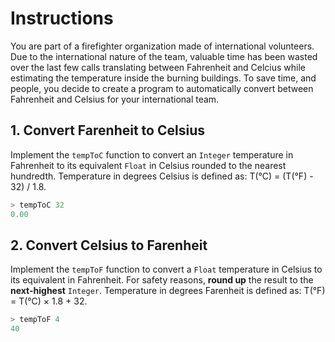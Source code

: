 # Instructions

You are part of a firefighter organization made of international volunteers.
Due to the international nature of the team, valuable time has been wasted over the last few calls translating between Fahrenheit and Celcius while estimating the temperature inside the burning buildings.
To save time, and people, you decide to create a program to automatically convert between Fahrenheit and Celsius for your international team.

## 1. Convert Farenheit to Celsius

Implement the `tempToC` function to convert an `Integer` temperature in Fahrenheit to its equivalent `Float` in Celsius rounded to the nearest hundredth.
Temperature in degrees Celsius is defined as: T(°C) = (T(°F) - 32) / 1.8.

```haskell
> tempToC 32
0.00
```

## 2. Convert Celsius to Farenheit

Implement the `tempToF` function to convert a `Float` temperature in Celsius to its equivalent in Fahrenheit.
For safety reasons, **round up** the result to the **next-highest** `Integer`.
Temperature in degrees Farenheit is defined as: T(°F) = T(°C) × 1.8 + 32.

```Haskell
> tempToF 4
40
```
